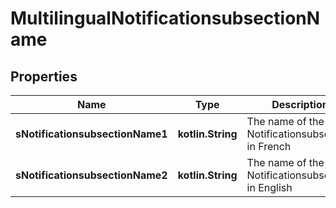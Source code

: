 
# MultilingualNotificationsubsectionName

## Properties
Name | Type | Description | Notes
------------ | ------------- | ------------- | -------------
**sNotificationsubsectionName1** | **kotlin.String** | The name of the Notificationsubsection in French |  [optional]
**sNotificationsubsectionName2** | **kotlin.String** | The name of the Notificationsubsection in English |  [optional]



